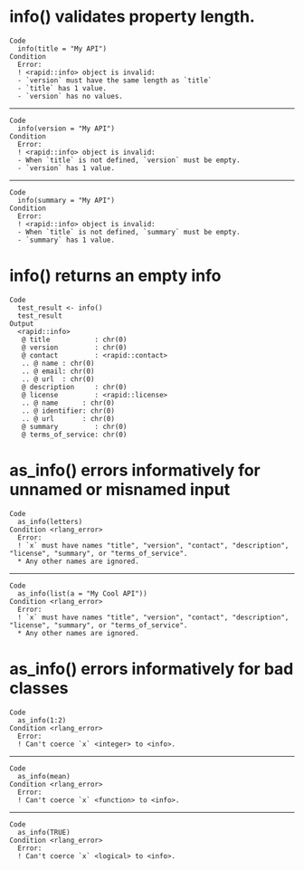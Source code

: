 # info() validates property length.

    Code
      info(title = "My API")
    Condition
      Error:
      ! <rapid::info> object is invalid:
      - `version` must have the same length as `title`
      - `title` has 1 value.
      - `version` has no values.

---

    Code
      info(version = "My API")
    Condition
      Error:
      ! <rapid::info> object is invalid:
      - When `title` is not defined, `version` must be empty.
      - `version` has 1 value.

---

    Code
      info(summary = "My API")
    Condition
      Error:
      ! <rapid::info> object is invalid:
      - When `title` is not defined, `summary` must be empty.
      - `summary` has 1 value.

# info() returns an empty info

    Code
      test_result <- info()
      test_result
    Output
      <rapid::info>
       @ title           : chr(0) 
       @ version         : chr(0) 
       @ contact         : <rapid::contact>
       .. @ name : chr(0) 
       .. @ email: chr(0) 
       .. @ url  : chr(0) 
       @ description     : chr(0) 
       @ license         : <rapid::license>
       .. @ name      : chr(0) 
       .. @ identifier: chr(0) 
       .. @ url       : chr(0) 
       @ summary         : chr(0) 
       @ terms_of_service: chr(0) 

# as_info() errors informatively for unnamed or misnamed input

    Code
      as_info(letters)
    Condition <rlang_error>
      Error:
      ! `x` must have names "title", "version", "contact", "description", "license", "summary", or "terms_of_service".
      * Any other names are ignored.

---

    Code
      as_info(list(a = "My Cool API"))
    Condition <rlang_error>
      Error:
      ! `x` must have names "title", "version", "contact", "description", "license", "summary", or "terms_of_service".
      * Any other names are ignored.

# as_info() errors informatively for bad classes

    Code
      as_info(1:2)
    Condition <rlang_error>
      Error:
      ! Can't coerce `x` <integer> to <info>.

---

    Code
      as_info(mean)
    Condition <rlang_error>
      Error:
      ! Can't coerce `x` <function> to <info>.

---

    Code
      as_info(TRUE)
    Condition <rlang_error>
      Error:
      ! Can't coerce `x` <logical> to <info>.

